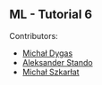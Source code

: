## ML - Tutorial 6

Contributors:
* [Michał Dygas](https://github.com/m00lecule)
* [Aleksander Stando](https://github.com/AleksanderStando)
* [Michał Szkarłat](https://github.com/mikiisz)
